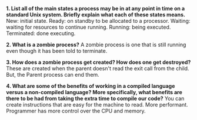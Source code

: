 **1. List all of the main states a process may be in at any point in time on a standard Unix system. Briefly explain what each of these states means.**
    New: initial state. Ready: on standby to be allocated to a processor.
    Waiting: waiting for resources to continue running. Running: being executed. Terminated: done executing.


**2. What is a zombie process?**
    A zombie process is one that is still running even though it has been told to terminate. 


**3. How does a zombie process get created? How does one get destroyed?**
    These are created when the parent doesn't read the exit call from the child. But, the Parent process can end them.


**4. What are some of the benefits of working in a compiled language versus a non-compiled language? More specifically, what benefits are there to be had from taking the extra time to compile our code?**
     You can create instructions that are easy for the machine to read.
     More performant.
     Programmer has more control over the CPU and memory.

